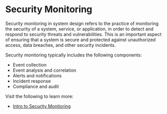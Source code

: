 # Security Monitoring

Security monitoring in system design refers to the practice of monitoring the security of a system, service, or application, in order to detect and respond to security threats and vulnerabilities. This is an important aspect of ensuring that a system is secure and protected against unauthorized access, data breaches, and other security incidents.

Security monitoring typically includes the following components:

- Event collection
- Event analysis and correlation
- Alerts and notifications
- Incident response
- Compliance and audit

Visit the following to learn more:

- [Intro to Security Monitoring](https://www.sciencedirect.com/topics/computer-science/security-monitoring)